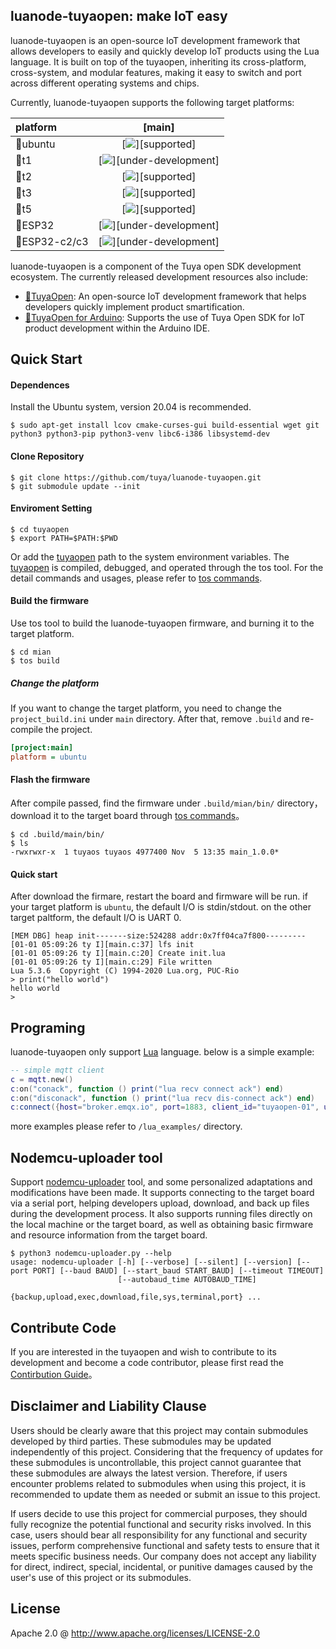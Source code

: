 ## luanode-tuyaopen: make IoT easy 

luanode-tuyaopen is an open-source IoT development framework that allows developers to easily and quickly develop IoT products using the Lua language. It is built on top of the tuyaopen, inheriting its cross-platform, cross-system, and modular features, making it easy to switch and port across different operating systems and chips.

Currently, luanode-tuyaopen supports the following target platforms:

| platform |                            [main]                            |
| :------- | :----------------------------------------------------------: |
| 🧩ubuntu  | [![](https://img.shields.io/badge/supported-green.svg)][supported] |
| 🧩t1      | [![](https://img.shields.io/badge/underdevelopment-yellow.svg)][under-development] |
| 🧩t2      | [![](https://img.shields.io/badge/supported-green.svg)][supported] |
| 🧩t3      | [![](https://img.shields.io/badge/supported-green.svg)][supported] |
| 🧩t5      | [![](https://img.shields.io/badge/supported-green.svg)][supported] |
| 🧩ESP32      | [![](https://img.shields.io/badge/underdevelopment-yellow.svg)][under-development] |
| 🧩ESP32-c2/c3     | [![](https://img.shields.io/badge/underdevelopment-yellow.svg)][under-development] |




luanode-tuyaopen is a component of the Tuya open SDK development ecosystem. The currently released development resources also include:

* [🚀TuyaOpen](https://github.com/tuya/tuyaopen): An open-source IoT development framework that helps developers quickly implement product smartification.
* [🚀TuyaOpen for Arduino](https://github.com/tuya/arduino-tuyaopen): Supports the use of Tuya Open SDK for IoT product development within the Arduino IDE.


## Quick Start

#### Dependences

Install the Ubuntu system, version 20.04 is recommended.

```
$ sudo apt-get install lcov cmake-curses-gui build-essential wget git python3 python3-pip python3-venv libc6-i386 libsystemd-dev
```

#### Clone Repository

```
$ git clone https://github.com/tuya/luanode-tuyaopen.git
$ git submodule update --init
```

#### Enviroment Setting

```
$ cd tuyaopen
$ export PATH=$PATH:$PWD
```
Or add the [tuyaopen](https://github.com/tuya/tuyaopen) path to the system environment variables. The [tuyaopen](https://github.com/tuya/tuyaopen) is compiled, debugged, and operated through the tos tool. For the detail commands and usages, please refer to [tos commands](https://github.com/tuya/tuyaopen/blob/master/docs/zh/tos_guide.md).



#### Build the firmware

Use tos tool to build the luanode-tuyaopen firmware, and burning it to the target platform.

```shell
$ cd mian
$ tos build
```

##### Change the platform

If you want to change the target platform, you need to change the `project_build.ini` under `main` directory. After that, remove `.build` and re-compile the project.

```ini
[project:main]
platform = ubuntu
```

#### Flash the firmware

After compile passed, find the firmware under `.build/mian/bin/` directory，download it to the target board through [tos commands](https://github.com/tuya/tuyaopen/blob/master/docs/zh/tos_guide.md)。

```shell
$ cd .build/main/bin/
$ ls
-rwxrwxr-x  1 tuyaos tuyaos 4977400 Nov  5 13:35 main_1.0.0*
```

#### Quick start

After download the firmare, restart the board and firmware will be run. if your target platform is `ubuntu`, the default I/O is stdin/stdout. on the other target paltform, the default I/O is UART 0.

```shell
[MEM DBG] heap init-------size:524288 addr:0x7ff04ca7f800---------
[01-01 05:09:26 ty I][main.c:37] lfs init
[01-01 05:09:26 ty I][main.c:20] Create init.lua
[01-01 05:09:26 ty I][main.c:29] File written
Lua 5.3.6  Copyright (C) 1994-2020 Lua.org, PUC-Rio
> print("hello world")
hello world
> 
```



## Programing

luanode-tuyaopen only support [Lua](https://github.com/lua/lua) language. below is a simple example:

```lua
-- simple mqtt client
c = mqtt.new() 
c:on("conack", function () print("lua recv connect ack") end)
c:on("disconack", function () print("lua recv dis-connect ack") end)
c:connect({host="broker.emqx.io", port=1883, client_id="tuyaopen-01", user_name="emqx", passwd="public"})
```

more examples please refer to `/lua_examples/` directory.



## Nodemcu-uploader tool

Support [nodemcu-uploader](https://github.com/kmpm/nodemcu-uploader) tool, and some personalized adaptations and modifications have been made. It supports connecting to the target board via a serial port, helping developers upload, download, and back up files during the development process. It also supports running files directly on the local machine or the target board, as well as obtaining basic firmware and resource information from the target board.

```shell
$ python3 nodemcu-uploader.py --help
usage: nodemcu-uploader [-h] [--verbose] [--silent] [--version] [--port PORT] [--baud BAUD] [--start_baud START_BAUD] [--timeout TIMEOUT]
                        [--autobaud_time AUTOBAUD_TIME]
                        {backup,upload,exec,download,file,sys,terminal,port} ...
```

## Contribute Code

If you are interested in the tuyaopen and wish to contribute to its development and become a code contributor, please first read the [Contirbution Guide](https://github.com/tuya/tuyaopen/blob/master/docs/en/contribute_guide.md)。



## Disclaimer and Liability Clause

Users should be clearly aware that this project may contain submodules developed by third parties. These submodules may be updated independently of this project. Considering that the frequency of updates for these submodules is uncontrollable, this project cannot guarantee that these submodules are always the latest version. Therefore, if users encounter problems related to submodules when using this project, it is recommended to update them as needed or submit an issue to this project.

If users decide to use this project for commercial purposes, they should fully recognize the potential functional and security risks involved. In this case, users should bear all responsibility for any functional and security issues, perform comprehensive functional and safety tests to ensure that it meets specific business needs. Our company does not accept any liability for direct, indirect, special, incidental, or punitive damages caused by the user's use of this project or its submodules.

## License

Apache 2.0 @ http://www.apache.org/licenses/LICENSE-2.0